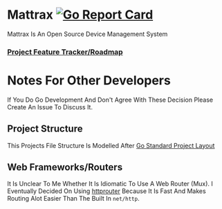 # Mattrax [![Go Report Card](https://goreportcard.com/badge/github.com/mattrax/Mattrax)](https://goreportcard.com/report/github.com/mattrax/Mattrax)
Mattrax Is An Open Source Device Management System

### [Project Feature Tracker/Roadmap](https://github.com/mattrax/Mattrax/projects/1)

# Notes For Other Developers
If You Do Go Development And Don't Agree With These Decision Please Create An Issue To Discuss It.

## Project Structure
This Projects File Structure Is Modelled After [Go Standard Project Layout](https://github.com/golang-standards/project-layout)

## Web Frameworks/Routers
It Is Unclear To Me Whether It Is Idiomatic To Use A Web Router (Mux). I Eventually Decided On Using [httprouter](https://github.com/julienschmidt/httprouter) Because It Is Fast And Makes Routing Alot Easier Than The Built In `net/http`.
